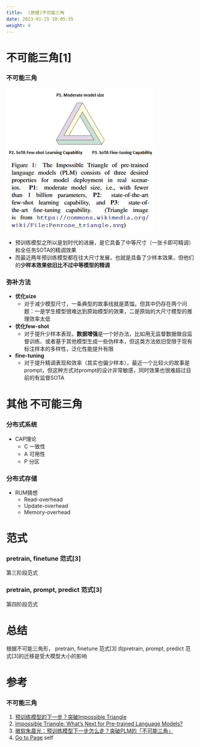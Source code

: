 ```yaml
---
title:  (原理)不可能三角
date: 2023-01-25 10:05:55
weight: 4
---
```




# 不可能三角[1]
### 不可能三角
![impossibleTriangle.JPG](./images/impossibleTriangle.JPG)


- 预训练模型之所以是划时代的进展，是它具备了中等尺寸（一张卡即可精调）和全任务SOTA的精调效果
- 而最近两年预训练模型都在往大尺寸发展，也就是具备了少样本效果，但他们的**少样本效果依旧比不过中等模型的精调**

### 弥补方法
+ **优化size**
  - 对于减少模型尺寸，一条典型的故事线就是蒸馏。但其中仍存在两个问题：一是学生模型很难达到原始模型的效果，二是原始的大尺寸模型的推理效率太低  
+ **优化few-shot**
  - 对于提升少样本表现，**数据增强**是一个好办法，比如用无监督数据做自监督训练、或者基于其他模型生成一些伪样本，但这类方法依旧受限于现有标注样本的多样性，泛化性能提升有限
+ **fine-tuning**
  - 对于提升精调表现和效率（其实也偏少样本），最近一个比较火的故事是prompt，但这种方式对prompt的设计非常敏感，同时效果也很难超过目前的有监督SOTA

# 其他 不可能三角
### 分布式系统  
 + CAP理论
   - C 一致性
   - A 可用性
   - P 分区
   
###  分布式存储
  + RUM猜想
    - Read-overhead 
    - Update-overhead 
    - Memory-overhead

# 范式
### pretrain, finetune 范式[3]
第三阶段范式
### pretrain, prompt, predict 范式[3]
第四阶段范式

# 总结
根据不可能三角形， pretrain, finetune 范式[3] 向pretrain, prompt, predict 范式[3]的迁移是受大模型大小的影响




# 参考
### 不可能三角
1. [预训练模型的下一步？突破Impossible Triangle](https://zhuanlan.zhihu.com/p/501381510)  
2. [Impossible Triangle: What’s Next for Pre-trained Language Models?](https://arxiv.org/pdf/2204.06130.pdf)  
3. [微软朱晨光：预训练模型下一步怎么走？突破PLM的「不可能三角」](https://blog.csdn.net/zandaoguang/article/details/124395479)  
4. [Go to Page](gptPromptTuning.md)  self  

